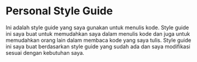# Personal Style Guide 

Ini adalah style guide yang saya gunakan untuk menulis kode. Style guide ini saya buat untuk memudahkan saya dalam menulis kode dan juga untuk memudahkan orang lain dalam membaca kode yang saya tulis. Style guide ini saya buat berdasarkan style guide yang sudah ada dan saya modifikasi sesuai dengan kebutuhan saya.


